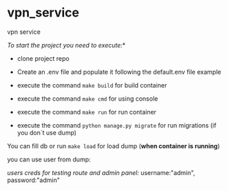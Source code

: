 # vpn_service
vpn service

*To start the project you need to execute:**

* clone project repo
* Create an .env file and populate it following the default.env file example



* execute the command `make build` for build container
* execute the command `make cmd` for using console
* execute the command `make run` for run container

* execute the command `python manage.py migrate` for run migrations (if you don`t use dump)

You can fill db or run `make load` for load dump (**when container is running**)

you can use user from dump:

*users creds for testing route and admin panel:*
 username:"admin", password:"admin"
